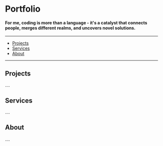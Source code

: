 # Portfolio


#### For me, coding is more than a language - it's a catalyst that connects people, merges different realms, and uncovers novel solutions.

---


- [Projects](#projects)
- [Services](#services)
- [About](#about)

---


## Projects
....

## Services
....

## About
....


